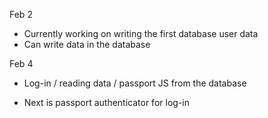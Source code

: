 Feb 2
* Currently working on writing the first database user data
* Can write data in the database

Feb 4
* Log-in / reading data / passport JS from the database

* Next is passport authenticator for log-in